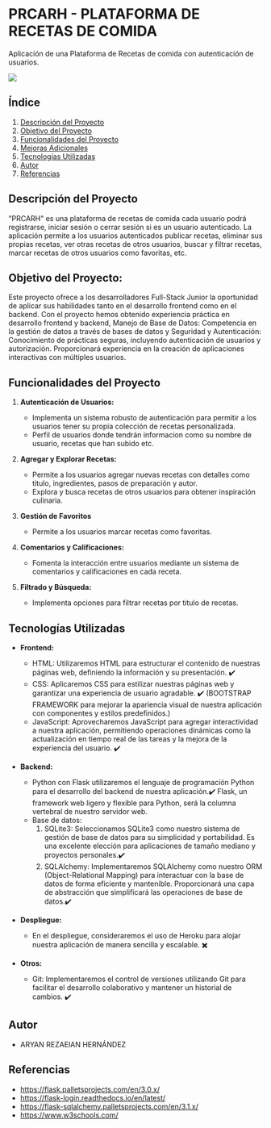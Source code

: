 # PRCARH - PLATAFORMA DE RECETAS DE COMIDA
Aplicación de una Plataforma de Recetas de comida con autenticación de usuarios.

<p align="left">
   <img src="https://img.shields.io/badge/STATUS-EN%20DESAROLLO-green">
   </p>
   
   ## Índice

1. [Descripción del Proyecto](#descripción-del-proyecto)
2. [Objetivo del Proyecto](#objetivo-del-proyecto)
3. [Funcionalidades del Proyecto](#funcionalidades-del-proyecto)
4. [Mejoras Adicionales](#mejoras-adicionales)
5. [Tecnologías Utilizadas](#tecnologías-utilizadas)
6. [Autor](#autor)
7. [Referencias](#referencias)


  ## Descripción del Proyecto


"PRCARH" es una plataforma de recetas de comida cada usuario podrá registrarse, iniciar sesión o cerrar sesión si es un usuario autenticado. La aplicación permite a los usuarios autenticados publicar recetas, eliminar sus propias recetas, ver otras recetas de otros usuarios, buscar y filtrar recetas, marcar recetas de otros usuarios como favoritas, etc.

## Objetivo del Proyecto:

Este proyecto ofrece a los desarrolladores Full-Stack Junior la oportunidad de aplicar sus habilidades tanto en el desarrollo frontend como en el backend. Con el proyecto hemos obtenido experiencia práctica en desarrollo frontend y backend, Manejo de Base de Datos: Competencia en la gestión de datos a través de bases de datos y Seguridad y Autenticación: Conocimiento de prácticas seguras, incluyendo autenticación de usuarios y autorización. Proporcionará experiencia en la creación de aplicaciones interactivas con múltiples usuarios.

## Funcionalidades del Proyecto

1. **Autenticación de Usuarios:**
    - Implementa un sistema robusto de autenticación para permitir a los usuarios tener su propia colección de recetas personalizada.
    - Perfil de usuarios donde tendrán informacion como su nombre de usuario, recetas que han subido etc.

2. **Agregar y Explorar Recetas:**
    - Permite a los usuarios agregar nuevas recetas con detalles como titulo, ingredientes, pasos de preparación y autor.
    - Explora y busca recetas de otros usuarios para obtener inspiración culinaria.

3. **Gestión de Favoritos**
    - Permite a los usuarios marcar recetas como favoritas.

4. **Comentarios y Calificaciones:**
    - Fomenta la interacción entre usuarios mediante un sistema de comentarios y calificaciones en cada receta.

5. **Filtrado y Búsqueda:**
    - Implementa opciones para filtrar recetas por titulo de recetas.

## Tecnologías Utilizadas

- **Frontend:**
  - HTML: Utilizaremos HTML para estructurar el contenido de nuestras páginas web, definiendo la información y su presentación. ✔️
  - CSS: Aplicaremos CSS para estilizar nuestras páginas web y garantizar una experiencia de usuario agradable. ✔️
    (BOOTSTRAP FRAMEWORK para mejorar la apariencia visual de nuestra aplicación con componentes y estilos predefinidos.)
  - JavaScript: Aprovecharemos JavaScript para agregar interactividad a nuestra aplicación, permitiendo operaciones dinámicas como la actualización en tiempo real de las tareas y la mejora de la experiencia del usuario. ✔️

- **Backend:**
  - Python con Flask utilizaremos el lenguaje de programación Python para el desarrollo del backend de nuestra aplicación.✔️
    Flask, un framework web ligero y flexible para Python, será la columna vertebral de nuestro servidor web.
  - Base de datos:
    1. SQLite3: Seleccionamos SQLite3 como nuestro sistema de gestión de base de datos para su simplicidad y portabilidad. Es una excelente elección para aplicaciones de tamaño mediano y proyectos personales.✔️
    2. SQLAlchemy: Implementaremos SQLAlchemy como nuestro ORM (Object-Relational Mapping) para interactuar con la base de datos de forma eficiente y mantenible. Proporcionará una capa de abstracción que simplificará las operaciones de base de datos.✔️


- **Despliegue:**
  - En el despliegue, consideraremos el uso de Heroku para alojar nuestra aplicación de manera sencilla y escalable. ✖️

  
- **Otros:**
  - Git: Implementaremos el control de versiones utilizando Git para facilitar el desarrollo colaborativo y mantener un historial de cambios. ✔️
    
## Autor

- ARYAN REZAEIAN HERNÁNDEZ

## Referencias

- https://flask.palletsprojects.com/en/3.0.x/
- https://flask-login.readthedocs.io/en/latest/
- https://flask-sqlalchemy.palletsprojects.com/en/3.1.x/
- https://www.w3schools.com/
